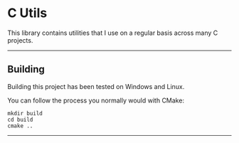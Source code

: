 # C Utils

This library contains utilities that I use on a regular basis across many C projects.

---

## Building

Building this project has been tested on Windows and Linux.

You can follow the process you normally would with CMake:

```
mkdir build
cd build
cmake ..
```

---
